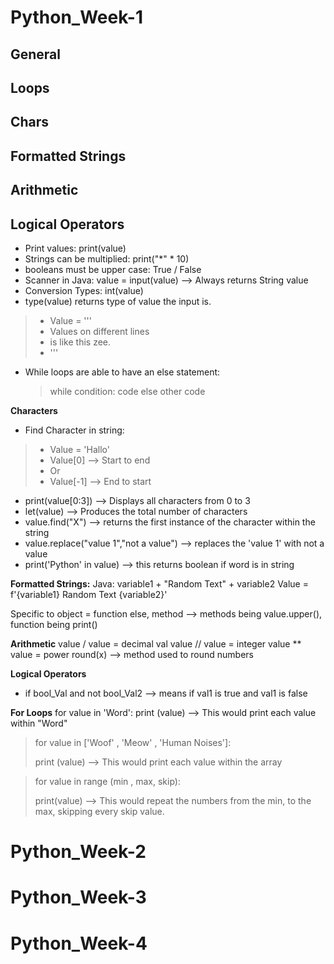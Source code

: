 # Python_Week-1
## General
## Loops
## Chars
## Formatted Strings
## Arithmetic
## Logical Operators
- Print values: print(value)
- Strings can be multiplied: print("*" * 10)
- booleans must be upper case: True / False
- Scanner in Java: value = input(value) --> Always returns String value
- Conversion Types: int(value)
- type(value) returns type of value the input is.

> - Value = ''' 
> - Values on different lines
> - is like this zee.
> - '''

- While loops are able to have an else statement:
  > while condition:
  > code
  > else
  >  other code

**Characters**
- Find Character in string: 

> - Value = 'Hallo'
>  - Value[0] --> Start to end
 > - Or
  > - Value[-1] --> End to start

- print(value[0:3]) --> Displays all characters from 0 to 3
- let(value) --> Produces the total number of characters
- value.find("X") --> returns the first instance of the character within the string 
- value.replace("value 1","not a value") --> replaces the 'value 1' with not a value
- print('Python' in value) --> this returns boolean if word is in string

**Formatted Strings:**
Java: variable1 + "Random Text" + variable2
Value = f'{variable1} Random Text {variable2}'

Specific to object = function
else, method --> methods being value.upper(), function being print()

**Arithmetic**
value / value = decimal val
value // value = integer
value ** value = power
round(x) --> method used to round numbers

**Logical Operators**
- if bool_Val and not bool_Val2 --> means if val1 is true and val1 is false

**For Loops**
for value in 'Word':
  print (value) --> This would print each value within "Word"

> for value in ['Woof' , 'Meow' , 'Human Noises']:
>
> print (value) --> This would print each value within the array

> for value in range (min , max, skip):
> 
 > print(value) --> This would repeat the numbers from the min, to the max, skipping every skip value.














# Python_Week-2

# Python_Week-3

# Python_Week-4


